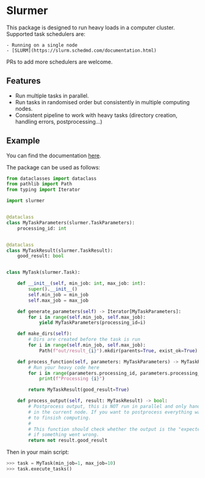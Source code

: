 # Slurmer

This package is designed to run heavy loads in a computer cluster. Supported task schedulers are:

    - Running on a single node
    - [SLURM](https://slurm.schedmd.com/documentation.html)

PRs to add more schedulers are welcome.

## Features

- Run multiple tasks in parallel.
- Run tasks in randomised order but consistently in multiple computing nodes.
- Consistent pipeline to work with heavy tasks (directory creation, handling errors, postprocessing...)

## Example

You can find the documentation [here](https://jmigual.github.io/slurmer/). 

The package can be used as follows:

```python
from dataclasses import dataclass
from pathlib import Path
from typing import Iterator

import slurmer


@dataclass
class MyTaskParameters(slurmer.TaskParameters):
    processing_id: int


@dataclass
class MyTaskResult(slurmer.TaskResult):
    good_result: bool


class MyTask(slurmer.Task):

    def __init__(self, min_job: int, max_job: int):
        super().__init__()
        self.min_job = min_job
        self.max_job = max_job

    def generate_parameters(self) -> Iterator[MyTaskParameters]:
        for i in range(self.min_job, self.max_job):
            yield MyTaskParameters(processing_id=i)

    def make_dirs(self):
        # Dirs are created before the task is run
        for i in range(self.min_job, self.max_job):
            Path(f"out/result_{i}").mkdir(parents=True, exist_ok=True)

    def process_function(self, parameters: MyTaskParameters) -> MyTaskResult:
        # Run your heavy code here
        for i in range(parameters.processing_id, parameters.processing_id + 10):
            print(f"Processing {i}")

        return MyTaskResult(good_result=True)

    def process_output(self, result: MyTaskResult) -> bool:
        # Postprocess output, this is NOT run in parallel and only handles the tasks run 
        # in the current node. If you want to postprocess everything wait for all the nodes
        # to finsish computing.
        #
        # This function should check whether the output is the "expected" one and return True 
        # if something went wrong.
        return not result.good_result
```

Then in your main script:
```python
>>> task = MyTask(min_job=1, max_job=10)
>>> task.execute_tasks()
```
